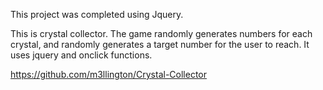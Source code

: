 This project was completed using Jquery.

This is crystal collector. The game randomly generates numbers for each crystal, and randomly generates a target number for the user to reach.
It uses jquery and onclick functions.

https://github.com/m3llington/Crystal-Collector
